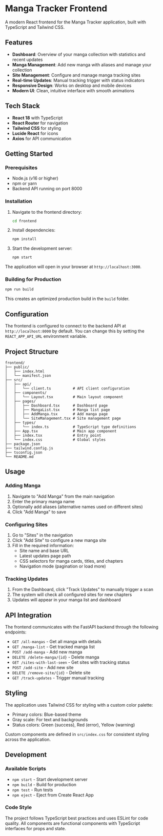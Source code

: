 # Manga Tracker Frontend

A modern React frontend for the Manga Tracker application, built with TypeScript and Tailwind CSS.

## Features

- **Dashboard**: Overview of your manga collection with statistics and recent updates
- **Manga Management**: Add new manga with aliases and manage your collection
- **Site Management**: Configure and manage manga tracking sites
- **Real-time Updates**: Manual tracking trigger with status indicators
- **Responsive Design**: Works on desktop and mobile devices
- **Modern UI**: Clean, intuitive interface with smooth animations

## Tech Stack

- **React 18** with TypeScript
- **React Router** for navigation
- **Tailwind CSS** for styling
- **Lucide React** for icons
- **Axios** for API communication

## Getting Started

### Prerequisites

- Node.js (v16 or higher)
- npm or yarn
- Backend API running on port 8000

### Installation

1. Navigate to the frontend directory:
   ```bash
   cd frontend
   ```

2. Install dependencies:
   ```bash
   npm install
   ```

3. Start the development server:
   ```bash
   npm start
   ```

The application will open in your browser at `http://localhost:3000`.

### Building for Production

```bash
npm run build
```

This creates an optimized production build in the `build` folder.

## Configuration

The frontend is configured to connect to the backend API at `http://localhost:8000` by default. You can change this by setting the `REACT_APP_API_URL` environment variable.

## Project Structure

```
frontend/
├── public/
│   ├── index.html
│   └── manifest.json
├── src/
│   ├── api/
│   │   └── client.ts          # API client configuration
│   ├── components/
│   │   └── Layout.tsx         # Main layout component
│   ├── pages/
│   │   ├── Dashboard.tsx      # Dashboard page
│   │   ├── MangaList.tsx      # Manga list page
│   │   ├── AddManga.tsx       # Add manga page
│   │   └── SiteManagement.tsx # Site management page
│   ├── types/
│   │   └── index.ts           # TypeScript type definitions
│   ├── App.tsx                # Main app component
│   ├── index.tsx              # Entry point
│   └── index.css              # Global styles
├── package.json
├── tailwind.config.js
├── tsconfig.json
└── README.md
```

## Usage

### Adding Manga

1. Navigate to "Add Manga" from the main navigation
2. Enter the primary manga name
3. Optionally add aliases (alternative names used on different sites)
4. Click "Add Manga" to save

### Configuring Sites

1. Go to "Sites" in the navigation
2. Click "Add Site" to configure a new manga site
3. Fill in the required information:
   - Site name and base URL
   - Latest updates page path
   - CSS selectors for manga cards, titles, and chapters
   - Navigation mode (pagination or load more)

### Tracking Updates

1. From the Dashboard, click "Track Updates" to manually trigger a scan
2. The system will check all configured sites for new chapters
3. Updates will appear in your manga list and dashboard

## API Integration

The frontend communicates with the FastAPI backend through the following endpoints:

- `GET /all-mangas` - Get all manga with details
- `GET /manga-list` - Get tracked manga list
- `POST /add-manga` - Add new manga
- `DELETE /delete-manga/{id}` - Delete manga
- `GET /sites-with-last-seen` - Get sites with tracking status
- `POST /add-site` - Add new site
- `DELETE /remove-site/{id}` - Delete site
- `GET /track-updates` - Trigger manual tracking

## Styling

The application uses Tailwind CSS for styling with a custom color palette:

- Primary colors: Blue-based theme
- Gray scale: For text and backgrounds
- Status colors: Green (success), Red (error), Yellow (warning)

Custom components are defined in `src/index.css` for consistent styling across the application.

## Development

### Available Scripts

- `npm start` - Start development server
- `npm build` - Build for production
- `npm test` - Run tests
- `npm eject` - Eject from Create React App

### Code Style

The project follows TypeScript best practices and uses ESLint for code quality. All components are functional components with TypeScript interfaces for props and state.
